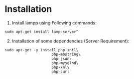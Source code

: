 # Installation 

1. Install lampp using Following commands:

```console
sudo apt-get install lamp-server^
```

2. Installation of some dependencies (Server Requirement):

```console
sudo apt-get -y install php-intl\
                     php-mbstring\
                     php-json\
                     php-mysqlnd\
                     php-xml\
                     php-curl
```
